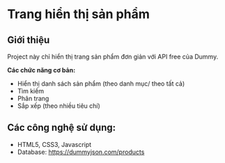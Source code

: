 # Trang hiển thị sản phẩm

## Giới thiệu
Project này chỉ hiển thị trang sản phẩm đơn giản với API free của Dummy.

**Các chức năng cơ bản:**
- Hiển thị danh sách sản phẩm (theo danh mục/ theo tất cả)
- Tìm kiếm
- Phân trang
- Sắp xếp (theo nhiều tiêu chí)

## Các công nghệ sử dụng:
- HTML5, CSS3, Javascript
- Database: https://dummyjson.com/products

